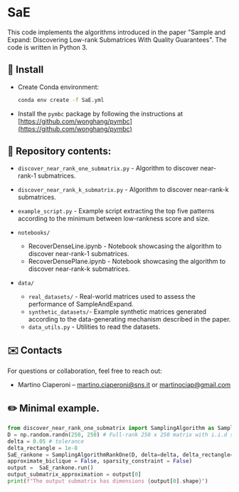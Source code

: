 # SaE
This code implements the algorithms introduced in the paper "Sample and Expand: Discovering Low-rank Submatrices With Quality Guarantees". 
The code is written in Python 3. 


## 🔧 Install

- Create Conda environment:  
  ```bash
  conda env create -f SaE.yml
  ```
- Install the `pymbc` package by following the instructions at [https://github.com/wonghang/pymbc](https://github.com/wonghang/pymbc)



## 📁 Repository contents: 
- `discover_near_rank_one_submatrix.py` - Algorithm to discover near-rank-1 submatrices. 
- `discover_near_rank_k_submatrix.py` - Algorithm to discover near-rank-k submatrices. 
- `example_script.py` - Example script extracting the top five patterns according to the minimum between low-rankness score and size. 

- `notebooks/`
   - RecoverDenseLine.ipynb - Notebook showcasing the algorithm to discover near-rank-1 submatrices. 
   - RecoverDensePlane.ipynb - Notebook showcasing the algorithm to discover near-rank-k submatrices.  

- `data/`
  - `real_datasets/` - Real-world matrices used to assess the performance of SampleAndExpand. 
  - `synthetic_datasets/`- Example synthetic matrices generated according to the data-generating mechanism described in the paper. 
  -  `data_utils.py` - Utilities to read the datasets. 
  



## ✉️ Contacts

For questions or collaboration, feel free to reach out:

- Martino Ciaperoni – [martino.ciaperoni@sns.it](mailto:martino.ciaperoni@sns.it) or [martinociap@gmail.com](mailto:martinociap@gmail.com)


## ✏️ Minimal example. 
```python
from discover_near_rank_one_submatrix import SamplingAlgorithm as SamplingAlgorithmRankOne
D = np.random.randn(250, 250) # Full-rank 250 x 250 matrix with i.i.d standard gaussian entries 
delta = 0.05 # tolerance 
delta_rectangle = 1e-8
SaE_rankone = SamplingAlgorithmRankOne(D, delta=delta, delta_rectangle=delta_rectangle, 
approximate_biclique = False, sparsity_constraint = False)
output =  SaE_rankone.run()
output_submatrix_approximation = output[0]
print(f"The output submatrix has dimensions {output[0].shape}")
